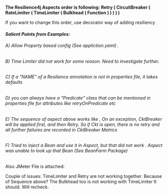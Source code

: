 **The Resilience4j Aspects order is following:
Retry ( CircuitBreaker ( RateLimiter ( TimeLimiter ( Bulkhead ( Function ) ) ) ) )**

If you want to change this order, use decorator way of adding resiliency

#### _Salient Points from Examples:_
###### A) Allow Property based config (See appliction.yaml) .

###### B) Time Limiter did not work for some reason. Need to investigate further.

###### C) If a "NAME" of a Resilience annotation is not in properties file, it takes defaults

###### D) you can always have a "Predicate" class that can be mentioned in properties file for attributes like retryOnPredicate etc

###### E) The sequence of aspect above works like , On an exception, CktBreaker will be applied first, and then Retry. So if Ckt is open, there is no retry and all further failures are recorded in CktBreaker Metrics

###### F) Tried to inject a Bean and use it in Aspect, but that did not work . Aspect was unable to look up that Bean (See BeanFarm Package)

Also JMeter File is attached: 

Couple of issues: 
TimeLimiter and Retry are not working together. Because of Sequence above?
The Bulkhead too is not working with TimeLimiter  It should. Will recheck.

